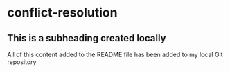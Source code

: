 # conflict-resolution

## This is a subheading created locally

All of this content added to the README file has been added to my local Git repository